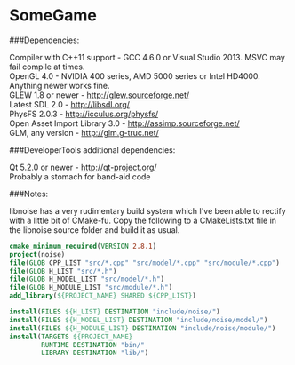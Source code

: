 SomeGame
========

###Dependencies:

Compiler with C++11 support - GCC 4.6.0 or Visual Studio 2013. MSVC may fail compile at times.  
OpenGL 4.0 - NVIDIA 400 series, AMD 5000 series or Intel HD4000. Anything newer works fine.  
GLEW 1.8 or newer - http://glew.sourceforge.net/  
Latest SDL 2.0 - http://libsdl.org/  
PhysFS 2.0.3 - http://icculus.org/physfs/  
Open Asset Import Library 3.0 - http://assimp.sourceforge.net/  
GLM, any version - http://glm.g-truc.net/  

###DeveloperTools additional dependencies:

Qt 5.2.0 or newer - http://qt-project.org/  
Probably a stomach for band-aid code

###Notes:

libnoise has a very rudimentary build system which I've been able to rectify with a little bit of CMake-fu. Copy the following to a CMakeLists.txt file in the libnoise source folder and build it as usual.
```cmake
cmake_minimum_required(VERSION 2.8.1)
project(noise)
file(GLOB CPP_LIST "src/*.cpp" "src/model/*.cpp" "src/module/*.cpp")
file(GLOB H_LIST "src/*.h")
file(GLOB H_MODEL_LIST "src/model/*.h")
file(GLOB H_MODULE_LIST "src/module/*.h")
add_library(${PROJECT_NAME} SHARED ${CPP_LIST})

install(FILES ${H_LIST} DESTINATION "include/noise/")
install(FILES ${H_MODEL_LIST} DESTINATION "include/noise/model/")
install(FILES ${H_MODULE_LIST} DESTINATION "include/noise/module/")
install(TARGETS ${PROJECT_NAME}
        RUNTIME DESTINATION "bin/"
        LIBRARY DESTINATION "lib/")
```
